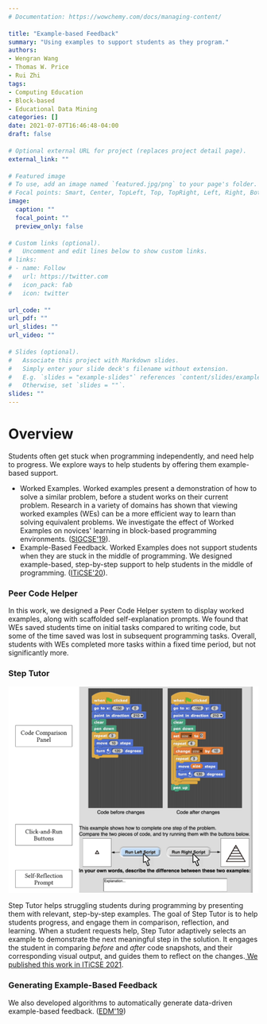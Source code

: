 ```yaml
---
# Documentation: https://wowchemy.com/docs/managing-content/

title: "Example-based Feedback"
summary: "Using examples to support students as they program."
authors:
- Wengran Wang
- Thomas W. Price
- Rui Zhi
tags:
- Computing Education
- Block-based
- Educational Data Mining
categories: []
date: 2021-07-07T16:46:48-04:00
draft: false

# Optional external URL for project (replaces project detail page).
external_link: ""

# Featured image
# To use, add an image named `featured.jpg/png` to your page's folder.
# Focal points: Smart, Center, TopLeft, Top, TopRight, Left, Right, BottomLeft, Bottom, BottomRight.
image:
  caption: ""
  focal_point: ""
  preview_only: false

# Custom links (optional).
#   Uncomment and edit lines below to show custom links.
# links:
# - name: Follow
#   url: https://twitter.com
#   icon_pack: fab
#   icon: twitter

url_code: ""
url_pdf: ""
url_slides: ""
url_video: ""

# Slides (optional).
#   Associate this project with Markdown slides.
#   Simply enter your slide deck's filename without extension.
#   E.g. `slides = "example-slides"` references `content/slides/example-slides.md`.
#   Otherwise, set `slides = ""`.
slides: ""
---
```


# Overview
Students often get stuck when programming independently, and need help to progress. We explore ways to help students by offering them example-based support.
- Worked Examples. Worked examples present a demonstration of how to solve a similar problem, before a student works on their current problem. Research in a variety of domains has shown that viewing worked examples (WEs) can be a more efficient way to learn than solving equivalent problems. We investigate the effect of  Worked Examples on novices' learning in block-based programming environments. ([SIGCSE'19](https://dl.acm.org/citation.cfm?id=3287385)).
-  Example-Based Feedback. Worked Examples does not support students when they are stuck in the middle of programming. We designed example-based, step-by-step support to help students in the middle of programming. ([ITiCSE'20](https://emmableu.github.io/publications/wang2020step.pdf)).

### Peer Code Helper
In this work,  we designed a Peer Code Helper system to display worked examples, along with scaffolded self-explanation prompts. We found that WEs saved students time on initial tasks compared to writing code, but some of the time saved was lost in subsequent programming tasks. Overall, students with WEs completed more tasks within a fixed time period, but not significantly more.

### Step Tutor
![Step tutor interface](wang2020step.png)

Step Tutor helps struggling students during programming by presenting them with relevant, step-by-step examples. The goal of Step Tutor is to help students progress, and engage them in comparison, reflection, and learning. When a student requests help, Step Tutor adaptively selects an example to demonstrate the next meaningful step in the solution. It engages the student in comparing *before* and *after* code snapshots, and their corresponding visual output, and guides them to reflect on the changes.[ We published this work in ITiCSE 2021](https://emmableu.github.io/publications/wang2020step.pdf).

### Generating Example-Based Feedback
We also developed algorithms to automatically generate data-driven example-based feedback. ([EDM'19](https://drive.google.com/file/d/1S7USPKkJLgFAVyYJeEq-uRhCF8RxifB7/view))

